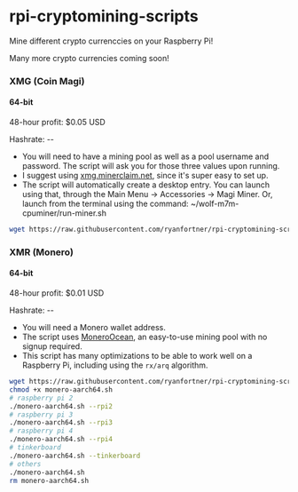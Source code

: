 # rpi-cryptomining-scripts
Mine different crypto currenccies on your Raspberry Pi!

Many more crypto currencies coming soon!

### XMG (Coin Magi)
#### 64-bit
48-hour profit: $0.05 USD

Hashrate: --
- You will need to have a mining pool as well as a pool username and password. The script will ask you for those three values upon running.
- I suggest using [xmg.minerclaim.net](https://xmg.minerclaim.net/), since it's super easy to set up.
- The script will automatically create a desktop entry. You can launch using that, through the Main Menu -> Accessories -> Magi Miner. Or, launch from the terminal using the command: ~/wolf-m7m-cpuminer/run-miner.sh
```bash
wget https://raw.githubusercontent.com/ryanfortner/rpi-cryptomining-scripts/master/magi-aarch64.sh; bash magi-aarch64.sh; rm magi-aarch64.sh
```

### XMR (Monero)
#### 64-bit
48-hour profit: $0.01 USD

Hashrate: --
- You will need a Monero wallet address.
- The script uses [MoneroOcean](https://moneroocean.stream), an easy-to-use mining pool with no signup required.
- This script has many optimizations to be able to work well on a Raspberry Pi, including using the `rx/arq` algorithm.
```bash
wget https://raw.githubusercontent.com/ryanfortner/rpi-cryptomining-scripts/master/monero-aarch64.sh
chmod +x monero-aarch64.sh
# raspberry pi 2
./monero-aarch64.sh --rpi2
# raspberry pi 3
./monero-aarch64.sh --rpi3
# raspberry pi 4
./monero-aarch64.sh --rpi4
# tinkerboard 
./monero-aarch64.sh --tinkerboard
# others
./monero-aarch64.sh
rm monero-aarch64.sh
```
